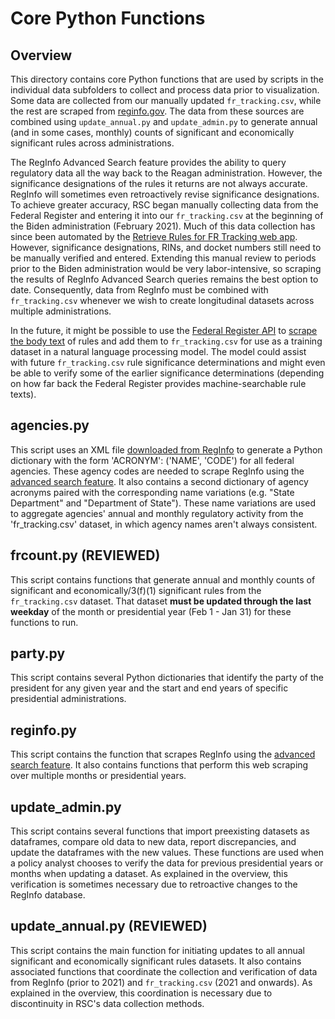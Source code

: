 # Core Python Functions

## Overview
This directory contains core Python functions that are used by scripts in the individual data subfolders to collect and process data prior to visualization. Some data are collected from our manually updated `fr_tracking.csv`, while the rest are scraped from [reginfo.gov](https://www.reginfo.gov/). The data from these sources are combined using `update_annual.py` and `update_admin.py` to generate annual (and in some cases, monthly) counts of significant and economically significant rules across administrations. 

The RegInfo Advanced Search feature provides the ability to query regulatory data all the way back to the Reagan administration. However, the significance designations of the rules it returns are not always accurate. RegInfo will sometimes even retroactively revise significance designations. To achieve greater accuracy, RSC began manually collecting data from the Federal Register and entering it into our `fr_tracking.csv` at the beginning of the Biden administration (February 2021). Much of this data collection has since been automated by the [Retrieve Rules for FR Tracking web app](https://regulatorystudies.shinyapps.io/fr-tracking/). However, significance designations, RINs, and docket numbers still need to be manually verified and entered. Extending this manual review to periods prior to the Biden administration would be very labor-intensive, so scraping the results of RegInfo Advanced Search queries remains the best option to date. Consequently, data from RegInfo must be combined with `fr_tracking.csv` whenever we wish to create longitudinal datasets across multiple administrations. 

In the future, it might be possible to use the [Federal Register API](https://www.federalregister.gov/reader-aids/developer-resources/rest-api) to [scrape the body text](https://www.federalregister.gov/developers/documentation/api/v1) of rules and add them to `fr_tracking.csv` for use as a training dataset in a natural language processing model. The model could assist with future `fr_tracking.csv` rule significance determinations and might even be able to verify some of the earlier significance determinations (depending on how far back the Federal Register provides machine-searchable rule texts).

## agencies.py
This script uses an XML file [downloaded from RegInfo](https://www.reginfo.gov/public/do/XMLReportList#:~:text=Agency%20Reference%20Information) to generate a Python dictionary with the form 'ACRONYM': ('NAME', 'CODE') for all federal agencies. These agency codes are needed to scrape RegInfo using the [advanced search feature](https://www.reginfo.gov/public/do/eoAdvancedSearchMain). It also contains a second dictionary of agency acronyms paired with the corresponding name variations (e.g. "State Department" and "Department of State"). These name variations are used to aggregate agencies' annual and monthly regulatory activity from the 'fr_tracking.csv' dataset, in which agency names aren't always consistent.

## frcount.py (REVIEWED)
This script contains functions that generate annual and monthly counts of significant and economically/3(f)(1) significant rules from the `fr_tracking.csv` dataset. That dataset **must be updated through the last weekday** of the month or presidential year (Feb 1 - Jan 31) for these functions to run. 

## party.py
This script contains several Python dictionaries that identify the party of the president for any given year and the start and end years of specific presidential administrations. 

## reginfo.py
This script contains the function that scrapes RegInfo using the [advanced search feature](https://www.reginfo.gov/public/do/eoAdvancedSearchMain). It also contains functions that perform this web scraping over multiple months or presidential years.

## update_admin.py
This script contains several functions that import preexisting datasets as dataframes, compare old data to new data, report discrepancies, and update the dataframes with the new values. These functions are used when a policy analyst chooses to verify the data for previous presidential years or months when updating a dataset. As explained in the overview, this verification is sometimes necessary due to retroactive changes to the RegInfo database.

## update_annual.py (REVIEWED)
This script contains the main function for initiating updates to all annual significant and economically significant rules datasets. It also contains associated functions that coordinate the collection and verification of data from RegInfo (prior to 2021) and `fr_tracking.csv` (2021 and onwards). As explained in the overview, this coordination is necessary due to discontinuity in RSC's data collection methods. 
